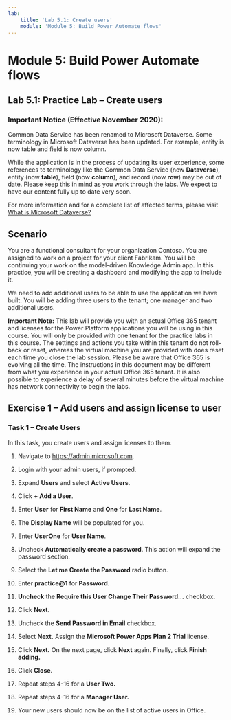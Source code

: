 ```yaml
---
lab:
    title: 'Lab 5.1: Create users'
    module: 'Module 5: Build Power Automate flows'
---
```


Module 5: Build Power Automate flows
==================

## Lab 5.1: Practice Lab – Create users

### Important Notice (Effective November 2020):
Common Data Service has been renamed to Microsoft Dataverse. Some terminology in Microsoft Dataverse has been updated. For example, entity is now table and field is now column. 

While the application is in the process of updating its user experience, some references to terminology like the Common Data Service (now **Dataverse**), entity (now **table**), field (now **column**), and record (now **row**) may be out of date. Please keep this in mind as you work through the labs. We expect to have our content fully up to date very soon. 

For more information and for a complete list of affected terms, please visit [What is Microsoft Dataverse?](https://docs.microsoft.com/en-us/powerapps/maker/common-data-service/data-platform-intro#terminology-updates)

Scenario
--------

You are a functional consultant for your organization Contoso. You are assigned
to work on a project for your client Fabrikam. You will be continuing your work
on the model-driven Knowledge Admin app. In this practice, you will be creating
a dashboard and modifying the app to include it.

We need to add additional users to be able to use the application we have built.
You will be adding three users to the tenant; one manager and two additional
users.

**Important Note:** This lab will provide you with an actual Office 365 tenant
and licenses for the Power Platform applications you will be using in this
course. You will only be provided with one tenant for the practice labs in this
course. The settings and actions you take within this tenant do not roll-back or
reset, whereas the virtual machine you are provided with does reset each time
you close the lab session. Please be aware that Office 365 is evolving all the time. The
instructions in this document may be different from what you experience in your
actual Office 365 tenant. It is also possible to experience a delay of several
minutes before the virtual machine has network connectivity to begin the labs.

Exercise 1 – Add users and assign license to user
-------------------------------------------------

### Task 1 – Create Users

In this task, you create users and assign licenses to them.

1.  Navigate to https://admin.microsoft.com.

2.  Login with your admin users, if prompted.

3.  Expand **Users** and select **Active Users**.

4.  Click **+ Add a User**.

5.  Enter **User** for **First Name** and **One** for **Last Name**.

6.  The **Display Name** will be populated for you.

7.  Enter **UserOne** for **User Name**.

8.  Uncheck **Automatically create a password**. This action will expand the password section.

9.  Select the **Let me Create the Password** radio button.

10. Enter **practice@1** for **Password**.

11. **Uncheck** the **Require this User Change Their Password…** checkbox.

14. Click **Next**.

15. Uncheck the **Send Password in Email** checkbox.

16. Select **Next.** Assign the **Microsoft Power Apps Plan 2 Trial** license. 

16. Click **Next.** On the next page, click **Next** again. Finally, click **Finish adding.** 

17. Click **Close.**

18. Repeat steps 4-16 for a **User Two.**

19. Repeat steps 4-16 for a **Manager User.**

39. Your new users should now be on the list of active users in Office.
